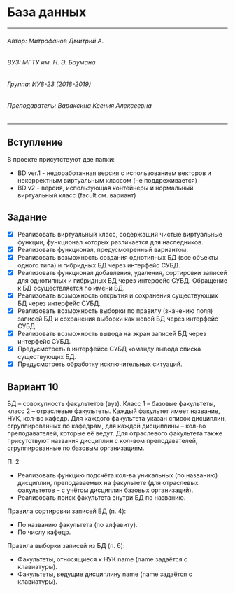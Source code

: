 # База данных 
---
###### Автор: Митрофанов Дмитрий А.
###### ВУЗ: МГТУ им. Н. Э. Баумана
###### Группа: ИУ8-23 (2018-2019)
###### Преподаватель: Вараксина Ксения Алексеевна
---
## Вступление 

В проекте присутствуют две папки:
* BD ver.1 - недоработанная версия с использованием векторов и некорректным виртуальным классом (не поддреживается)
* ВD v2 - версия, использующая контейнеры и нормальный виртуальный класс (facult см. вариант)

## Задание
- [X] Реализовать виртуальный класс, содержащий чистые виртуальные функции, функционал
которых различается для наследников.
- [X] Реализовать функционал, предусмотренный вариантом.
- [X] Реализовать возможность создания однотипных БД (все объекты одного типа) и гибридных
БД через интерфейс СУБД.
- [X] Реализовать функционал добавления, удаления, сортировки записей для однотипных и
гибридных БД через интерфейс СУБД. Обращение к БД осуществляется по имени БД.
- [X] Реализовать возможность открытия и сохранения существующих БД через интерфейс
СУБД.
- [X] Реализовать возможность выборки по правилу (значению поля) записей БД и сохранения
выборки как новой БД через интерфейс СУБД.
- [X] Реализовать возможность вывода на экран записей БД через интерфейс СУБД.
- [X] Предусмотреть в интерфейсе СУБД команду вывода списка существующих БД.
- [X] Предусмотреть обработку исключительных ситуаций.

## Вариант 10
БД – совокупность факультетов (вуз). Класс 1 – базовые факультеты, класс 2 – отраслевые факультеты. Каждый
факультет имеет название, НУК, кол-во кафедр. Для каждого факультета указан список дисциплин, сгруппированных
по кафедрам, для каждой дисциплины – кол-во преподавателей, которые её ведут. Для отраслевого факультета также
присутствуют названия дисциплин с кол-вом преподавателей, сгруппированные по базовым организациям.

П. 2:

* Реализовать функцию подсчёта кол-ва уникальных (по названию) дисциплин, преподаваемых на факультете
(для отраслевых факультетов – с учётом дисциплин базовых организаций).
* Реализовать поиск факультета внутри БД по названию.

Правила сортировки записей БД (п. 4):

* По названию факультета (по алфавиту).
* По числу кафедр.

Правила выборки записей из БД (п. 6):

* Факультеты, относящиеся к НУК name (name задаётся с клавиатуры).
* Факультеты, ведущие дисциплину name (name задаётся с клавиатуры).
